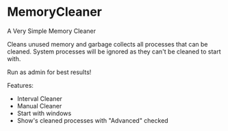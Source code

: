 # MemoryCleaner
A Very Simple Memory Cleaner

Cleans unused memory and garbage collects all processes that can be cleaned.
System processes will be ignored as they can't be cleaned to start with.

Run as admin for best results!


Features:

- Interval Cleaner 
- Manual Cleaner
- Start with windows
- Show's cleaned processes with "Advanced" checked